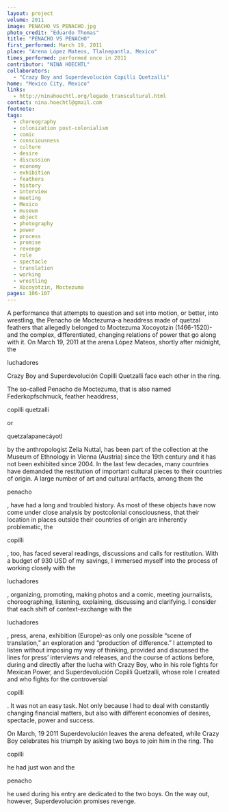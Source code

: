 ```yaml
---
layout: project
volume: 2011
image: PENACHO_VS_PENACHO.jpg
photo_credit: "Eduardo Thomas"
title: "PENACHO VS PENACHO"
first_performed: March 19, 2011
place: "Arena López Mateos, Tlalnepantla, Mexico"
times_performed: performed once in 2011
contributor: "NINA HOECHTL"
collaborators: 
  - "Crazy Boy and Superdevolución Copilli Quetzalli"
home: "Mexico City, Mexico"
links: 
  - http://ninahoechtl.org/legado_transcultural.html
contact: nina.hoechtl@gmail.com
footnote: 
tags: 
  - choreography
  - colonization post-colonialism
  - comic
  - consciousness
  - culture
  - desire
  - discussion
  - economy
  - exhibition
  - feathers
  - history
  - interview
  - meeting
  - Mexico
  - museum
  - object
  - photography
  - power
  - process
  - promise
  - revenge
  - role
  - spectacle
  - translation
  - working
  - wrestling
  - Xocoyotzin, Moctezuma
pages: 106-107
---
```


A performance that attempts to question and set into motion, or better, into wrestling, the Penacho de Moctezuma-a headdress made of quetzal feathers that allegedly belonged to Moctezuma Xocoyotzin (1466-1520)-and the complex, differentiated, changing relations of power that go along with it. On March 19, 2011 at the arena López Mateos, shortly after midnight, the 

luchadores

 Crazy Boy and Superdevolución Copilli Quetzalli face each other in the ring. 

The so-called Penacho de Moctezuma, that is also named Federkopfschmuck, feather headdress, 

copilli quetzalli

 or 

quetzalapanecáyotl

 by the anthropologist Zelia Nuttal, has been part of the collection at the Museum of Ethnology in Vienna (Austria) since the 19th century and it has not been exhibited since 2004. In the last few decades, many countries have demanded the restitution of important cultural pieces to their countries of origin. A large number of art and cultural artifacts, among them the 

penacho

, have had a long and troubled history. As most of these objects have now come under close analysis by postcolonial consciousness, that their location in places outside their countries of origin are inherently problematic, the 

copilli

, too, has faced several readings, discussions and calls for restitution. With a budget of 930 USD of my savings, I immersed myself into the process of working closely with the 

luchadores

, organizing, promoting, making photos and a comic, meeting journalists, choreographing, listening, explaining, discussing and clarifying. I consider that each shift of context-exchange with the 

luchadores

, press, arena, exhibition (Europe)-as only one possible “scene of translation,” an exploration and “production of difference.” I attempted to listen without imposing my way of thinking, provided and discussed the lines for press’ interviews and releases, and the course of actions before, during and directly after the lucha with Crazy Boy, who in his role fights for Mexican Power, and Superdevolución Copilli Quetzalli, whose role I created and who fights for the controversial 

copilli

. It was not an easy task. Not only because I had to deal with constantly changing financial matters, but also with different economies of desires, spectacle, power and success. 

On March, 19 2011 Superdevolución leaves the arena defeated, while Crazy Boy celebrates his triumph by asking two boys to join him in the ring. The 

copilli

 he had just won and the 

penacho

 he used during his entry are dedicated to the two boys. On the way out, however, Superdevolución promises revenge.
